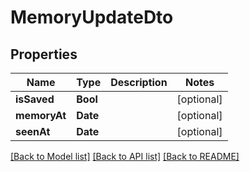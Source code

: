 # MemoryUpdateDto

## Properties
Name | Type | Description | Notes
------------ | ------------- | ------------- | -------------
**isSaved** | **Bool** |  | [optional] 
**memoryAt** | **Date** |  | [optional] 
**seenAt** | **Date** |  | [optional] 

[[Back to Model list]](../README.md#documentation-for-models) [[Back to API list]](../README.md#documentation-for-api-endpoints) [[Back to README]](../README.md)


